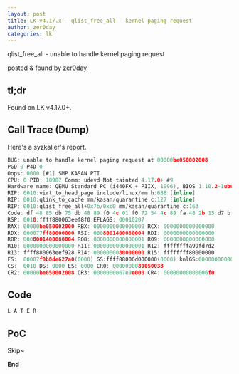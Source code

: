 ```yaml
---
layout: post
title: LK v4.17.x - qlist_free_all - kernel paging request
author: zer0day
categories: lk
---
```


qlist_free_all - unable to handle kernel paging request

posted & found by [zer0day](https://kozistr.github.io/)

## tl;dr

Found on LK v4.17.0+.

## Call Trace (Dump)

Here's a syzkaller's report.

```c
BUG: unable to handle kernel paging request at 00000be050002008
PGD 0 P4D 0 
Oops: 0000 [#1] SMP KASAN PTI
CPU: 0 PID: 10987 Comm: udevd Not tainted 4.17.0+ #9
Hardware name: QEMU Standard PC (i440FX + PIIX, 1996), BIOS 1.10.2-1ubuntu1 04/01/2014
RIP: 0010:virt_to_head_page include/linux/mm.h:638 [inline]
RIP: 0010:qlink_to_cache mm/kasan/quarantine.c:127 [inline]
RIP: 0010:qlist_free_all+0x7b/0xc0 mm/kasan/quarantine.c:163
Code: df 48 85 db 75 db 48 89 f0 4c 01 f0 72 54 4c 89 fa 48 2b 15 d7 bf 3e 03 48 01 d0 48 c1 e8 0c 48 c1 e0 06 48 03 05 b5 bf 3e 03 <48> 8b 50 08 48 8d 4a ff 83 e2 01 48 0f 45 c1 48 8b 78 18 eb a2 49 
RSP: 0018:ffff880063eef8f0 EFLAGS: 00010207
RAX: 00000be050002000 RBX: 0000000000000000 RCX: 0000000000000000
RDX: 000077ff80000000 RSI: 0008001400080004 RDI: 0000000000000000
RBP: 0008001400080004 R08: 0000000000000001 R09: 0000000000000000
R10: 0000000000000000 R11: 0000000000000001 R12: ffffffffa99fd7d2
R13: ffff880063eef928 R14: 0000000080000000 R15: ffffffff80000000
FS:  00007f9b8de627a0(0000) GS:ffff88006d000000(0000) knlGS:0000000000000000
CS:  0010 DS: 0000 ES: 0000 CR0: 0000000080050033
CR2: 00000be050002008 CR3: 0000000067e9e000 CR4: 00000000000006f0
```

## Code

```c
L A T E R
```

## PoC

Skip~

**End**
